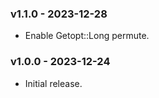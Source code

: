 ### v1.1.0 - 2023-12-28

- Enable Getopt::Long permute.

### v1.0.0 - 2023-12-24

- Initial release.
